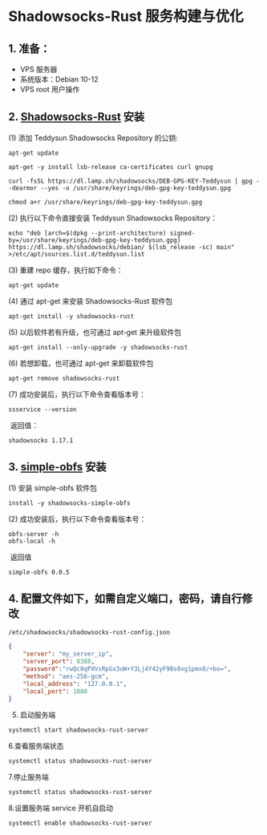 # Shadowsocks-Rust 服务构建与优化
## 1. **准备**：
- VPS 服务器
- 系统版本：Debian 10-12
- VPS root 用户操作

## 2. [Shadowsocks-Rust](https://crates.io/crates/shadowsocks-rust) 安装

(1) 添加 Teddysun Shadowsocks Repository 的公钥:

```
apt-get update

apt-get -y install lsb-release ca-certificates curl gnupg

curl -fsSL https://dl.lamp.sh/shadowsocks/DEB-GPG-KEY-Teddysun | gpg --dearmor --yes -o /usr/share/keyrings/deb-gpg-key-teddysun.gpg

chmod a+r /usr/share/keyrings/deb-gpg-key-teddysun.gpg
```

(2) 执行以下命令直接安装 Teddysun Shadowsocks Repository：

```
echo "deb [arch=$(dpkg --print-architecture) signed-by=/usr/share/keyrings/deb-gpg-key-teddysun.gpg] https://dl.lamp.sh/shadowsocks/debian/ $(lsb_release -sc) main" >/etc/apt/sources.list.d/teddysun.list
```

(3) 重建 repo 缓存，执行如下命令：

```
apt-get update
```

(4) 通过 apt-get 来安装 Shadowsocks-Rust 软件包

```
apt-get install -y shadowsocks-rust
```

(5) 以后软件若有升级，也可通过 apt-get 来升级软件包

```
apt-get install --only-upgrade -y shadowsocks-rust
```

(6) 若想卸载，也可通过 apt-get 来卸载软件包

```
apt-get remove shadowsocks-rust
```

(7) 成功安装后，执行以下命令查看版本号：

```
ssservice --version
```

​    返回值：

```
shadowsocks 1.17.1
```

## **3. [simple-obfs](https://github.com/shadowsocks/simple-obfs) 安装**

(1) 安装 simple-obfs 软件包

```
install -y shadowsocks-simple-obfs
```

(2) 成功安装后，执行以下命令查看版本号：

```
obfs-server -h
obfs-local -h
```

​     返回值

```
simple-obfs 0.0.5
```

## 4. 配置文件如下，如需自定义端口，密码，请自行修改

   ```
   /etc/shadowsocks/shadowsocks-rust-config.json
   ```

   ```json
   {
       "server": "my_server_ip",
       "server_port": 8388,
       "password":"rwQc8qPXVsRpGx3uW+Y3Lj4Y42yF9Bs0xg1pmx8/+bo=",
       "method": "aes-256-gcm",
       "local_address": "127.0.0.1",
       "local_port": 1080
   }
   ```

   

5. 启动服务端

```
systemctl start shadowsocks-rust-server
```

6.查看服务端状态

```
systemctl status shadowsocks-rust-server
```

7.停止服务端

```
systemctl status shadowsocks-rust-server
```

8.设置服务端 service 开机自启动

```
systemctl enable shadowsocks-rust-server
```


